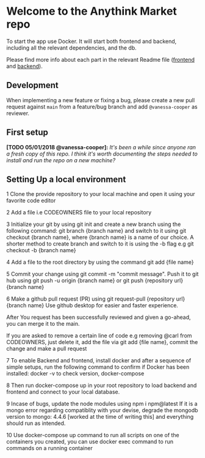 # Welcome to the Anythink Market repo

To start the app use Docker. It will start both frontend and backend, including all the relevant dependencies, and the db.

Please find more info about each part in the relevant Readme file ([frontend](frontend/readme.md) and [backend](backend/README.md)).

## Development

When implementing a new feature or fixing a bug, please create a new pull request against `main` from a feature/bug branch and add `@vanessa-cooper` as reviewer.

## First setup

**[TODO 05/01/2018 @vanessa-cooper]:** _It's been a while since anyone ran a fresh copy of this repo. I think it's worth documenting the steps needed to install and run the repo on a new machine?_

## Setting Up a local environment
 1 Clone the provide repository to your local machine and open it using your favorite code editor

2 Add a file i.e CODEOWNERS file to your local repository

3 Initialize your git by using git init and create a new branch using the following command: git branch {branch name} and switch to it using git checkout {branch name}, where {branch name} is a name of our choice.
A shorter method to create branch and switch to it is using the -b flag e.g git checkout -b {branch name}

4 Add a file to the root directory by using the command git add {file name}

5 Commit your change using git commit -m "commit message".
 Push it to git hub using 
 git push -u origin {branch name} or git push {repository url} {branch name}

6 Make a github pull request (PR) using  git request-pull {repository url} {branch name} 
Use github desktop for easier and faster experience.

After You request has been successfully reviewed and given a go-ahead, you can merge it to the main.

If you are asked to remove a certain line of code e.g removing @carl from CODEOWNERS, just delete it, add the file via git add {file name}, commit the change and make a pull request

7 To enable Backend and frontend, install docker and after a sequence of simple setups, run the following command to confirm if Docker has been installed: docker -v  to check version, docker-compose

8 Then run docker-compose up in your root repository to load backend and frontend  and connect to your local database. 

 9 Incase of bugs, update the node modules using npm i npm@latest
 If it is a mongo error regarding compatiblity with your devise, degrade the mongodb version to mongo: 4.4.6 [worked at the time of writing this]
 and everything should run as intended.

 10 Use docker-compose up command to run all scripts on one of the containers you created, you can use docker exec command to run commands on a running container